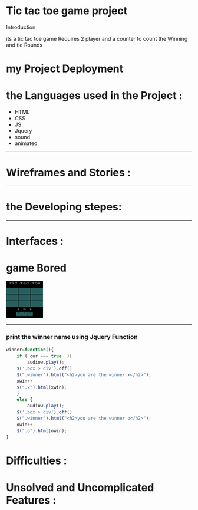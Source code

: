 
# Tic tac toe game project 


Introduction


its a tic tac toe game Requires 2 player 
and a counter to count the Winning and tie Rounds

# my Project Deployment 





# the Languages used in the Project :
* HTML
* CSS 
* JS 
* Jquery
* sound 
* animated 

___
# Wireframes and Stories :






___
# the Developing stepes:

____
<!-- [google](https://www.google.com/?hl=ar.) -->


# Interfaces :

# game Bored 
<img src="images/bored.png" alt="Kitten"
	title="A cute kitten" width="100" height="100" />
<!-- ![gameBored|100x100, 20%](images/bored.png) -->

<!-- ![Wireframe](images/bored.png) -->
___

### print the winner name using Jquery Function

```js 
winner=function(){
    if ( cur === true  ){
        audiow.play();
    $('.box > div').off()
    $(".winner").html("<h2>you are the winner x</h2>");
    xwin++
    $(".x").html(xwin);
    }
    else {
        audiow.play();
    $('.box > div').off()
    $(".winner").html("<h2>you are the winner o</h2>");
    owin++
    $(".o").html(owin);
} 
```
# Difficulties :


# Unsolved and Uncomplicated Features :

